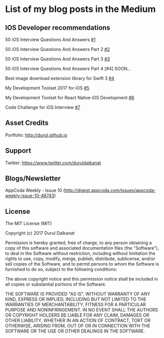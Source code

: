 # List of my blog posts in the Medium

## IOS Developer recommendations

50 iOS Interview Questions And Answers [#1](https://medium.com/ios-os-x-development/ios-interview-questions-13840247a57a#.fk998vdc2)

50 iOS Interview Questions And Answers Part 2 [#2](https://medium.com/@duruldalkanat/50-ios-interview-questions-and-answers-part-2-45f952230b9f#.68uenedy3)

50 iOS Interview Questions And Answers Part 3 [#3](https://medium.com/@duruldalkanat/50-ios-interview-questions-and-answers-part-3-3fad146b6c3d#.2gtjkclb4)

50 iOS Interview Questions And Answers Part 4 [#4] SOON...

Best image download extension library for Swift 3 [#4](https://medium.com/ios-os-x-development/best-image-download-extension-library-for-swift-3-cf64ec1f84a0#.5nm2frvfb)

My Development Toolset 2017 for iOS [#5](https://medium.com/@duruldalkanat/my-development-toolset-2017-for-ios-7c0758e3e5ce#.lspa7gi1q)

My Development Toolset for React Native iOS Development [#6](https://medium.com/@duruldalkanat/my-development-toolset-for-react-native-ios-development-de1bd1b07216#.ohd2brda4)

Code Challenge for iOS Interview [#7](https://medium.com/@duruldalkanat/code-challenge-for-ios-interview-817c139891e4)


## Asset Credits
Portfolio: http://durul.github.io


## Support
Twitter: https://www.twitter.com/duruldalkanat

## Blogs/Newsletter

AppCoda Weekly - Issue 10 (http://digest.appcoda.com/issues/appcoda-weekly-issue-10-48743)

## License

The MIT License (MIT)

Copyright (c) 2017 Durul Dalkanat

Permission is hereby granted, free of charge, to any person obtaining a copy of this software and associated documentation files (the "Software"), to deal in the Software without restriction, including without limitation the rights to use, copy, modify, merge, publish, distribute, sublicense, and/or sell copies of the Software, and to permit persons to whom the Software is furnished to do so, subject to the following conditions:

The above copyright notice and this permission notice shall be included in all copies or substantial portions of the Software.

THE SOFTWARE IS PROVIDED "AS IS", WITHOUT WARRANTY OF ANY KIND, EXPRESS OR IMPLIED, INCLUDING BUT NOT LIMITED TO THE WARRANTIES OF MERCHANTABILITY, FITNESS FOR A PARTICULAR PURPOSE AND NONINFRINGEMENT. IN NO EVENT SHALL THE AUTHORS OR COPYRIGHT HOLDERS BE LIABLE FOR ANY CLAIM, DAMAGES OR OTHER LIABILITY, WHETHER IN AN ACTION OF CONTRACT, TORT OR OTHERWISE, ARISING FROM, OUT OF OR IN CONNECTION WITH THE SOFTWARE OR THE USE OR OTHER DEALINGS IN THE SOFTWARE.
